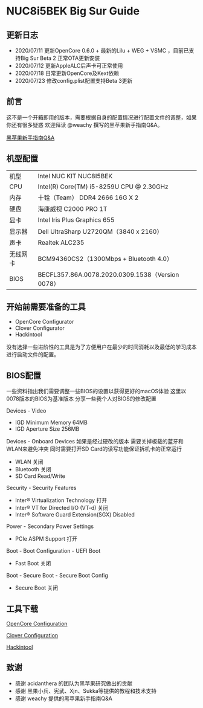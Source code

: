 

# NUC8i5BEK Big Sur Guide

## 更新日志
- 2020/07/11 更新OpenCore 0.6.0 + 最新的Lilu + WEG + VSMC ，目前已支持Big Sur Beta 2 正常OTA更新安装
- 2020/07/12 更新AppleALC后声卡可正常使用
- 2020/07/18 日常更新OpenCore及Kext依赖
- 2020/07/23 修改config.plist配置支持Beta 3更新

## 前言
这不是一个开箱即用的版本，需要根据自身的配置情况进行配置文件的调整，如果你还有很多疑惑 欢迎拜读 @weachy 撰写的黑苹果新手指南Q&A。

[黑苹果新手指南Q&A](https://www.jianshu.com/p/b298da6afef3)

## 机型配置

<table>
   <tr>
        <td>机型</td>
        <td>Intel NUC KIT NUC8I5BEK</td>
   </tr>
   <tr>
        <td>CPU</td>
        <td>Intel(R) Core(TM) i5-8259U CPU @ 2.30GHz</td>
   </tr>
   <tr>
        <td>内存</td>
        <td>十铨（Team） DDR4 2666 16G X 2</td>
   </tr>
   <tr>
        <td>硬盘</td>
        <td>海康威视 C2000 PRO 1T</td>
   </tr>
   <tr>
        <td>显卡</td>
        <td>Intel Iris Plus Graphics 655</td>
   </tr>
   <tr>
        <td>显示器</td>
        <td>Dell UltraSharp U2720QM（3840 x 2160）</td>
   </tr>
   <tr>
        <td>声卡</td>
        <td>Realtek ALC235</td>
   </tr>
   <tr>
        <td>无线网卡</td>
        <td>BCM94360CS2（1300Mbps + Bluetooth 4.0）</td>
   </tr>
   <tr>
        <td>BIOS</td>
        <td>BECFL357.86A.0078.2020.0309.1538（Version 0078）</td>
   </tr>
</table>

## 开始前需要准备的工具
* OpenCore Configurator
* Clover Configurator
* Hackintool

没有选择一些进阶性的工具是为了方便用户在最少的时间消耗以及最低的学习成本进行启动文件的配置。

## BIOS配置
一些资料指出我们需要调整一些BIOS的设置以获得更好的macOS体验
这里以0078版本的BIOS为基准版本 分享一些我个人对BIOS的修改配置

Devices - Video
- IGD Minimum Memory 64MB
- IGD Aperture Size 256MB

Devices - Onboard Devices 
如果是经过硬改的版本 需要关掉板载的蓝牙和WLAN来避免冲突 同时需要打开SD Card的读写功能保证拆机卡的正常运行

- WLAN 关闭
- Bluetooth 关闭
- SD Card Read/Write

Security - Security Features
- Inter® Virtualization Technology 打开
- Inter® VT for Directed I/O (VT-d) 关闭
- Inter® Software Guard Extension(SGX) Disabled

Power - Secondary Power Settings
- PCIe ASPM Support 打开

Boot - Boot Configuration - UEFI Boot
- Fast Boot 关闭

Boot - Secure Boot - Secure Boot Config
- Secure Boot 关闭

## 工具下载
[OpenCore Configuration](https://mackie100projects.altervista.org/apps/opencoreconf/download-new-build.php?version=last)

[Clover Configuration](https://mackie100projects.altervista.org/apps/cloverconf/download-new-build.php?version=global)

[Hackintool](https://github.com/headkaze/Hackintool/releases/latest/download/Hackintool.zip)

## 致谢
- 感谢 acidanthera 的团队为黑苹果研究做出的贡献
- 感谢 黑果小兵、宪武、Xjn、Sukka等提供的教程和技术支持
- 感谢 weachy 提供的黑苹果新手指南Q&A
